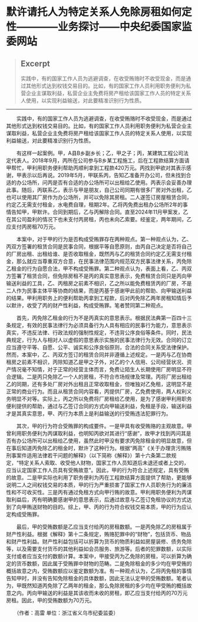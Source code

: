 
# 默许请托人为特定关系人免除房租如何定性————业务探讨——中央纪委国家监委网站

> ## Excerpt
> 实践中，有的国家工作人员为逃避调查，在收受贿赂时不收受现金，而是通过其他形式达到权钱交易目的。比如，有的国家工作人员利用职务便利为私营企业主谋取利益，私营企业主免费将房产租给该国家工作人员的特定关系人使用，以实现利益输送，对此要精准识别行为性质。

---
　　实践中，有的国家工作人员为逃避调查，在收受贿赂时不收受现金，而是通过其他形式达到权钱交易目的。比如，有的国家工作人员利用职务便利为私营企业主谋取利益，私营企业主免费将房产租给该国家工作人员的特定关系人使用，以实现利益输送，对此要精准识别行为性质。

　　有这样一起案例。甲，A县B乡副乡长；乙，甲之子；丙，某建筑工程公司法定代表人。2018年9月，丙所在公司参与B乡某工程施工，后在工程款结算方面请甲帮忙，甲利用职务便利帮助丙顺利拿到工程款420万元。丙找到甲欲对其表示感谢，甲表示以后再说。2019年5月，甲联系丙，告知乙准备开办公司，但未找到合适的办公场所，问丙是否有合适的办公场所可以出租给乙使用。丙表示会妥善办理此事。随后，丙联系乙，表示与甲是朋友，自己公司同期有很多厂房对外出租，乙也可以使用其厂房作为办公场所，并可以免除其房租。二人遂签订房屋租赁合同，约定乙无需支付租金，水电费自理，租期2年。乙将丙免费出租办公场所2年的事情告知甲，甲默许。合同到期后，乙与丙解除合同。直至2024年11月甲案发，乙在其公司盈利的情况下也未支付丙房租，丙也未向乙索要。经鉴定，两年期间，乙应支付丙房租70万元。

　　本案中，对于甲的行为是否构成受贿罪存在两种观点。第一种观点认为，乙、丙双方签署的租赁合同是民事合同，根据平等自愿原则，由丙自己决定是否将自己的厂房出租、出租给谁、是否收取租金，既然丙与乙的租赁合同约定乙无需支付租金，那么就应当尊重双方合意，在民事法律范围内规范双方民事法律关系，丙免除乙租金的行为自愿合法，甲不构成受贿罪。第二种观点认为，表面上看，乙、丙双方签署了租赁合同，但免除房租不是丙的真实意思表示，免费租赁合同只是丙向甲输送利益的工具，乙、丙租房之前素不相识，乙之所以能免费租赁丙的厂房，不是二人作为民事主体平等协商的结果，而是丙基于感谢甲此前的帮助、向甲输送利益的结果。甲利用职务上的便利帮助丙拿到工程款，后对丙免除乙两年房租知情后予以默许，收受了丙的财产性利益，构成受贿罪。笔者赞同第二种观点。

　　首先，丙免除乙租金的行为不是丙真实的意思表示。根据民法典第一百四十三条规定，有效的民事法律行为必须具备行为人具有相应的民事行为能力，意思表示真实，不违反法律、行政法规的强制性规定，不违背公序良俗等条件。同时，民法典规定，行为人与相对人以虚假的意思表示实施的民事法律行为无效。合同的订立应当遵守平等、自愿、公平、诚实和公序良俗原则，合法的合同关系受法律保护。然而，本案中，乙、丙双方签订的租赁合同并非遵循上述规定。一是丙与乙在协商租房之前素不相识，丙除知道乙是甲之子外，对乙的个人信用、公司经营状况、资产情况毫不知情，对于正常的经营主体而言，免费让陌生人长期使用厂房明显不符合逻辑。二是丙只免除乙一个人的房租，不符合市场规律及常理。丙将厂房出租给乙的同期，还有多处厂房对外出租且正常收取租金，但唯独对乙免租，这明显不是正常的商业行为。而且从租赁合同内容看，丙提供厂房，乙免费使用，两人权利义务明显不对等。实际上，丙之所以免费将厂房租给乙使用，是为了感谢甲利用职务便利提供的帮助，通过与乙签订合同的方式向甲输送利益，免租是手段，输送利益才是其真实意思，甲、丙行为本质上是利益输送的行受贿违法犯罪行为。

　　其次，甲的行为符合受贿罪的构成要件。一是甲具有收受贿赂的主观故意。甲曾利用职务便利为丙谋取利益，也明知丙欲对其进行“感谢”，故甲才找到丙问其是否有办公场所可以出租给乙使用，虽然此时甲没有要求丙免除租金的明显故意，但在事后知道丙免除乙的租金时，默许了这种行为。根据“两高”《关于办理贪污贿赂刑事案件适用法律若干问题的解释》（以下简称《解释》）第十六条第二款规定，“特定关系人索取、收受他人财物，国家工作人员知道后未退还或者上交的，应当认定国家工作人员具有受贿故意”。因此，甲的行为符合上述规定，具有受贿的故意。二是甲实际也利用了职务便利为丙在工程款结算方面提供了帮助，更能够说明二人之间权钱交易的本质，甲的行为严重损害了国家工作人员职务行为的廉洁性和不可收买性。三是丙有通过免租方式向甲行贿的故意。甲利用职务便利为丙谋取利益后，丙有明确要感谢甲的意思表示，后通过故意与乙签订免租协议的方式达到了向甲贿送财物的目的。综上，甲、丙的行为符合权钱交易本质，甲的行为应认定构成受贿罪。

　　最后，甲的受贿数额是乙应当支付给丙的房租数额。一是丙免除乙的房租属于财产性利益。根据《解释》第十二条规定，贿赂犯罪中的“财物”，包括货币、物品和财产性利益。财产性利益包括可以折算为货币的物质利益如房屋装修、债务免除等，以及需要支付货币的其他利益如会员服务、旅游等。后者的犯罪数额，以实际支付或者应当支付的数额计算。本案中，甲接受丙为乙免除的房租，可以折算为确定的货币数额，因此属于受贿罪中财物的范畴。二是免除租金的多少均在甲受贿的概括故意之内，受贿数额应以鉴定数额为准。有一种观点认为，乙将丙免租的事情告知甲时，并没有告知免除租金的具体数额，因此无法认定甲的受贿数额。笔者认为，甲既然知道丙免除了乙两年的租金，那么免除房租的多少均在甲受贿的概括故意之内。丙向甲输送的利益是其该收而未收的房租，即乙应当支付给丙的70万元房租。因此，甲的受贿数额为70万元。

　　（作者：高雷 单位：浙江省义乌市纪委监委）
